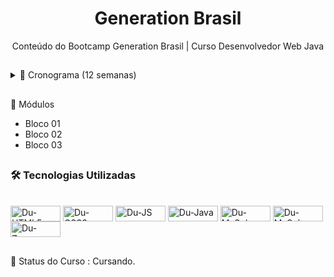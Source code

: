 
<h1 align="center">Generation Brasil</h1>

<p align="center">Conteúdo do Bootcamp Generation Brasil | Curso Desenvolvedor Web Java </p>

##
<details>
<summary>📆 Cronograma (12 semanas) </summary>
  <!--ts-->
  
  * [Semana 01](#Semana01)
  * [Semana 02](#Semana02)
  * [Semana 03](#Semana03)
  * [Semana 04](#Semana04)
  * [Semana 05](#Semana05)
  * [Semana 06](#Semana06)
  * [Semana 07](#Semana07)
  * [Semana 08](#Semana08)
  * [Semana 09](#Semana09)
  * [Semana 10](#Semana10)
  * [Semana 11](#Semana11)
  * [Semana 12](#Semana12)
  
</details>
 
##
🎯​ Módulos
* Bloco 01
* Bloco 02
* Bloco 03
##


 ##
 ### 🛠 Tecnologias Utilizadas
   <div style="display: inline_block"><br>
    <img align="center" alt="Du-HTML5" height="25" width="80" src="https://img.shields.io/badge/HTML5-E34F26?style=for-the-badge&logo=html5&logoColor=white">
    <img align="center" alt="Du-CSS3" height="25" width="80" src="https://img.shields.io/badge/CSS3-1572B6?style=for-the-badge&logo=css3&logoColor=white">
    <img align="center" alt="Du-JS" height="25" width="80" src="https://img.shields.io/badge/JavaScript-F7DF1E?style=for-the-badge&logo=javascript&logoColor=black">
    <img align="center" alt="Du-Java" height="25" width="80" src="https://img.shields.io/badge/Java-ED8B00?style=for-the-badge&logo=java&logoColor=white">
    <img align="center" alt="Du-MySql" height="25" width="80" src="https://img.shields.io/badge/MySQL-005C84?style=for-the-badge&logo=mysql&logoColor=white">
    <img align="center" alt="Du-MySql" height="25" width="80" src="https://img.shields.io/badge/GIT-E44C30?style=for-the-badge&logo=git&logoColor=white">
    <img align="center" alt="Du-Zomm" height="25" width="80" src="https://img.shields.io/badge/Zoom-2D8CFF?style=for-the-badge&logo=zoom&logoColor=white">
   </div>
   
##
📌 Status do Curso : Cursando. 
